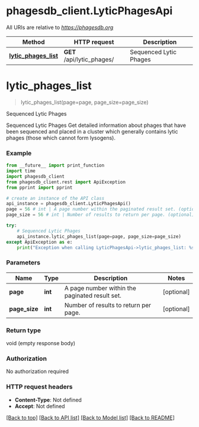 # phagesdb_client.LyticPhagesApi

All URIs are relative to *https://phagesdb.org*

Method | HTTP request | Description
------------- | ------------- | -------------
[**lytic_phages_list**](LyticPhagesApi.md#lytic_phages_list) | **GET** /api/lytic_phages/ | Sequenced Lytic Phages


# **lytic_phages_list**
> lytic_phages_list(page=page, page_size=page_size)

Sequenced Lytic Phages

Sequenced Lytic Phages  Get detailed information about phages that have been sequenced and placed in a cluster which generally contains lytic phages (those which cannot form lysogens).

### Example
```python
from __future__ import print_function
import time
import phagesdb_client
from phagesdb_client.rest import ApiException
from pprint import pprint

# create an instance of the API class
api_instance = phagesdb_client.LyticPhagesApi()
page = 56 # int | A page number within the paginated result set. (optional)
page_size = 56 # int | Number of results to return per page. (optional)

try:
    # Sequenced Lytic Phages
    api_instance.lytic_phages_list(page=page, page_size=page_size)
except ApiException as e:
    print("Exception when calling LyticPhagesApi->lytic_phages_list: %s\n" % e)
```

### Parameters

Name | Type | Description  | Notes
------------- | ------------- | ------------- | -------------
 **page** | **int**| A page number within the paginated result set. | [optional] 
 **page_size** | **int**| Number of results to return per page. | [optional] 

### Return type

void (empty response body)

### Authorization

No authorization required

### HTTP request headers

 - **Content-Type**: Not defined
 - **Accept**: Not defined

[[Back to top]](#) [[Back to API list]](../README.md#documentation-for-api-endpoints) [[Back to Model list]](../README.md#documentation-for-models) [[Back to README]](../README.md)

